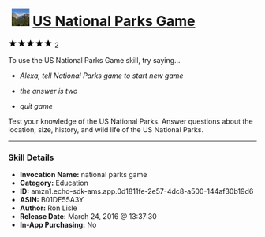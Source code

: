 # &nbsp;<img src="skill_icon" alt="US National Parks Game icon" width="36"> [US National Parks Game](http://alexa.amazon.com/#skills/amzn1.echo-sdk-ams.app.0d1811fe-2e57-4dc8-a500-144af30b19d6)
![5 stars](../../images/ic_star_black_18dp_1x.png)![5 stars](../../images/ic_star_black_18dp_1x.png)![5 stars](../../images/ic_star_black_18dp_1x.png)![5 stars](../../images/ic_star_black_18dp_1x.png)![5 stars](../../images/ic_star_black_18dp_1x.png) 2

To use the US National Parks Game skill, try saying...

* *Alexa, tell National Parks game to start new game*

* *the answer is two*

* *quit game*

Test your knowledge of the US National Parks. Answer questions about  the location, size, history, and wild life of the US National Parks.

***

### Skill Details

* **Invocation Name:** national parks game
* **Category:** Education
* **ID:** amzn1.echo-sdk-ams.app.0d1811fe-2e57-4dc8-a500-144af30b19d6
* **ASIN:** B01DE55A3Y
* **Author:** Ron Lisle
* **Release Date:** March 24, 2016 @ 13:37:30
* **In-App Purchasing:** No
